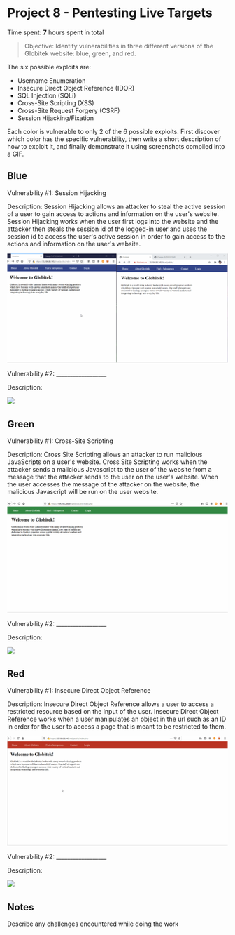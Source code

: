 # Project 8 - Pentesting Live Targets

Time spent: **7** hours spent in total

> Objective: Identify vulnerabilities in three different versions of the Globitek website: blue, green, and red.

The six possible exploits are:

* Username Enumeration
* Insecure Direct Object Reference (IDOR)
* SQL Injection (SQLi)
* Cross-Site Scripting (XSS)
* Cross-Site Request Forgery (CSRF)
* Session Hijacking/Fixation

Each color is vulnerable to only 2 of the 6 possible exploits. First discover which color has the specific vulnerability, then write a short description of how to exploit it, and finally demonstrate it using screenshots compiled into a GIF.

## Blue

Vulnerability #1: Session Hijacking

Description: Session Hijacking allows an attacker to steal the active session of a user to gain access to actions and information on the user's website. Session Hijacking works when the user first logs into the website and the attacker then steals the session id of the logged-in user and uses the session id to access the user's active session in order to gain access to the actions and information on the user's website.

<img src="blue-vuln1.gif">

Vulnerability #2: __________________

Description:

<img src="blue-vuln2.gif">

## Green

Vulnerability #1: Cross-Site Scripting

Description: Cross Site Scripting allows an attacker to run malicious JavaScripts on a user's website. Cross Site Scripting works when the attacker sends a malicious Javascript to the user of the website from a message that the attacker sends to the user on the user's website. When the user accesses the message of the attacker on the website, the malicious Javascript will be run on the user website.

<img src="green-vuln1.gif">

Vulnerability #2: __________________

Description:

<img src="green-vuln2.gif">


## Red

Vulnerability #1: Insecure Direct Object Reference

Description: Insecure Direct Object Reference allows a user to access a restricted resource based on the input of the user. Insecure Direct Object Reference works when a user manipulates an object in the url such as an ID in order for the user to access a page that is meant to be restricted to them.

<img src="red-vuln1.gif">

Vulnerability #2: __________________

Description:

<img src="red-vuln2.gif">


## Notes

Describe any challenges encountered while doing the work
